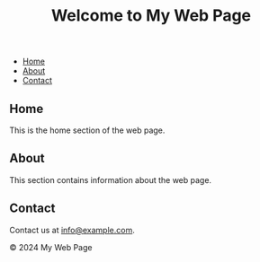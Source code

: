 <!DOCTYPE html>
<html lang="en">
<head>
    <meta charset="UTF-8">
    <meta name="viewport" content="width=device-width, initial-scale=1.0">
    <title>Sample HTML Page</title>
</head>
<body>
    <header>
        <h1>Welcome to My Web Page</h1>
    </header>
    <nav>
        <ul>
            <li><a href="#home">Home</a></li>
            <li><a href="#about">About</a></li>
            <li><a href="#contact">Contact</a></li>
        </ul>
    </nav>
    <main>
        <section id="home">
            <h2>Home</h2>
            <p>This is the home section of the web page.</p>
        </section>
        <section id="about">
            <h2>About</h2>
            <p>This section contains information about the web page.</p>
        </section>
        <section id="contact">
            <h2>Contact</h2>
            <p>Contact us at <a href="mailto:info@example.com">info@example.com</a>.</p>
        </section>
    </main>
    <footer>
        <p>&copy; 2024 My Web Page</p>
    </footer>
</body>
</html>